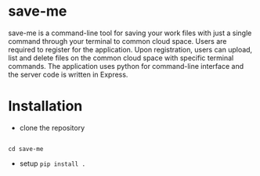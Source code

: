 # save-me
save-me is a command-line tool for saving your work files with just a single command through your terminal to common cloud space. Users are required to register for the application. Upon registration, users can upload, list and delete files on the common cloud space with specific terminal commands. The application uses python for command-line interface and the server code is written in Express. 
# Installation
* clone the repository
```git clone https://github.com/AthN3090/save-me

cd save-me
```
* setup
```pip install .```
